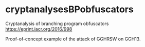 # cryptanalysesBPobfuscators
Cryptanalysis of branching program obfuscators
https://eprint.iacr.org/2016/998

Proof-of-concept example of the attack of GGHRSW on GGH13.
